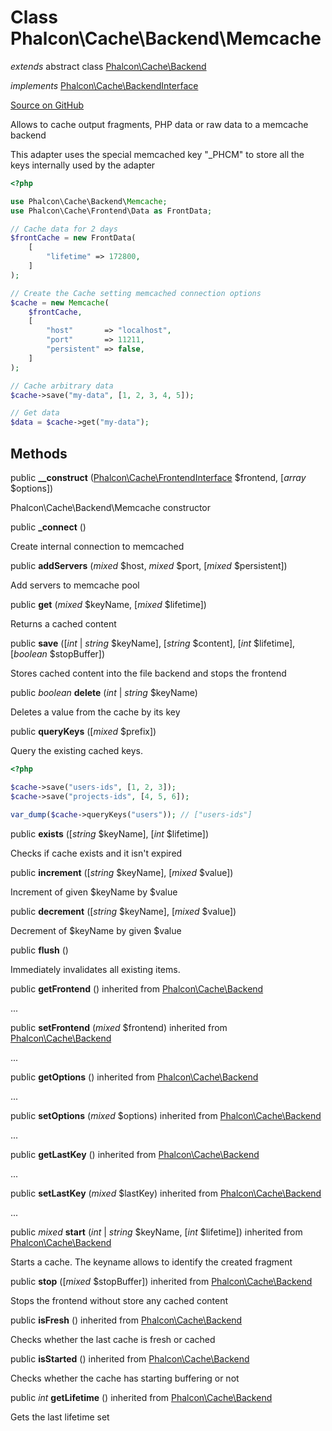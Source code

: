 # Class **Phalcon\\Cache\\Backend\\Memcache**

*extends* abstract class [Phalcon\Cache\Backend](/en/3.2/api/Phalcon_Cache_Backend)

*implements* [Phalcon\Cache\BackendInterface](/en/3.2/api/Phalcon_Cache_BackendInterface)

<a href="https://github.com/phalcon/cphalcon/blob/master/phalcon/cache/backend/memcache.zep" class="btn btn-default btn-sm">Source on GitHub</a>

Allows to cache output fragments, PHP data or raw data to a memcache backend

This adapter uses the special memcached key "_PHCM" to store all the keys internally used by the adapter

```php
<?php

use Phalcon\Cache\Backend\Memcache;
use Phalcon\Cache\Frontend\Data as FrontData;

// Cache data for 2 days
$frontCache = new FrontData(
    [
        "lifetime" => 172800,
    ]
);

// Create the Cache setting memcached connection options
$cache = new Memcache(
    $frontCache,
    [
        "host"       => "localhost",
        "port"       => 11211,
        "persistent" => false,
    ]
);

// Cache arbitrary data
$cache->save("my-data", [1, 2, 3, 4, 5]);

// Get data
$data = $cache->get("my-data");

```

## Methods

public **__construct** ([Phalcon\Cache\FrontendInterface](/en/3.2/api/Phalcon_Cache_FrontendInterface) $frontend, [*array* $options])

Phalcon\\Cache\\Backend\\Memcache constructor

public **_connect** ()

Create internal connection to memcached

public **addServers** (*mixed* $host, *mixed* $port, [*mixed* $persistent])

Add servers to memcache pool

public **get** (*mixed* $keyName, [*mixed* $lifetime])

Returns a cached content

public **save** ([*int* | *string* $keyName], [*string* $content], [*int* $lifetime], [*boolean* $stopBuffer])

Stores cached content into the file backend and stops the frontend

public *boolean* **delete** (*int* | *string* $keyName)

Deletes a value from the cache by its key

public **queryKeys** ([*mixed* $prefix])

Query the existing cached keys.

```php
<?php

$cache->save("users-ids", [1, 2, 3]);
$cache->save("projects-ids", [4, 5, 6]);

var_dump($cache->queryKeys("users")); // ["users-ids"]

```

public **exists** ([*string* $keyName], [*int* $lifetime])

Checks if cache exists and it isn't expired

public **increment** ([*string* $keyName], [*mixed* $value])

Increment of given $keyName by $value

public **decrement** ([*string* $keyName], [*mixed* $value])

Decrement of $keyName by given $value

public **flush** ()

Immediately invalidates all existing items.

public **getFrontend** () inherited from [Phalcon\Cache\Backend](/en/3.2/api/Phalcon_Cache_Backend)

...

public **setFrontend** (*mixed* $frontend) inherited from [Phalcon\Cache\Backend](/en/3.2/api/Phalcon_Cache_Backend)

...

public **getOptions** () inherited from [Phalcon\Cache\Backend](/en/3.2/api/Phalcon_Cache_Backend)

...

public **setOptions** (*mixed* $options) inherited from [Phalcon\Cache\Backend](/en/3.2/api/Phalcon_Cache_Backend)

...

public **getLastKey** () inherited from [Phalcon\Cache\Backend](/en/3.2/api/Phalcon_Cache_Backend)

...

public **setLastKey** (*mixed* $lastKey) inherited from [Phalcon\Cache\Backend](/en/3.2/api/Phalcon_Cache_Backend)

...

public *mixed* **start** (*int* | *string* $keyName, [*int* $lifetime]) inherited from [Phalcon\Cache\Backend](/en/3.2/api/Phalcon_Cache_Backend)

Starts a cache. The keyname allows to identify the created fragment

public **stop** ([*mixed* $stopBuffer]) inherited from [Phalcon\Cache\Backend](/en/3.2/api/Phalcon_Cache_Backend)

Stops the frontend without store any cached content

public **isFresh** () inherited from [Phalcon\Cache\Backend](/en/3.2/api/Phalcon_Cache_Backend)

Checks whether the last cache is fresh or cached

public **isStarted** () inherited from [Phalcon\Cache\Backend](/en/3.2/api/Phalcon_Cache_Backend)

Checks whether the cache has starting buffering or not

public *int* **getLifetime** () inherited from [Phalcon\Cache\Backend](/en/3.2/api/Phalcon_Cache_Backend)

Gets the last lifetime set